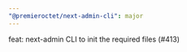 ```yaml
---
"@premieroctet/next-admin-cli": major
---
```


feat: next-admin CLI to init the required files (#413)
